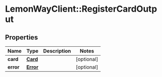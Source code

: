 # LemonWayClient::RegisterCardOutput

## Properties
Name | Type | Description | Notes
------------ | ------------- | ------------- | -------------
**card** | [**Card**](Card.md) |  | [optional] 
**error** | [**Error**](Error.md) |  | [optional] 


